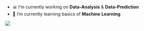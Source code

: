 <!--
### Hi there 👋
**Dhrumil-Zion/Dhrumil-Zion** is a ✨ _special_ ✨ repository because its `README.md` (this file) appears on your GitHub profile.
-->

- 📊 I’m currently working on **Data-Analysis** & **Data-Prediction**
- 🦹 I’m currently learning basics of **Machine** **Learning**
<img src="https://github-readme-stats.vercel.app/api?username=Dhrumil-Zion&&show_icons=true&title_color=ffffff&icon_color=FF2007&text_color=00FFFF&bg_color=000029">

<!--
- 👯 I’m looking to collaborate on ...
- 🤔 I’m looking for help with ...
- 💬 Ask me about ...
- 📫 How to reach me: ...
- 😄 Pronouns: ...
- ⚡ Fun fact: ... 

-->
<!--
<img src="https://github-readme-stats.vercel.app/api?username=Dhrumil-Zion&&show_icons=true&title_color=ffffff&icon_color=bb2acf&text_color=daf7dc&bg_color=151515">
<img src="https://github-readme-stats.vercel.app/api?username=Dhrumil-Zion&&show_icons=true&title_color=ffffff&icon_color=FF2007&text_color=daf7dc&bg_color=000033">
<img src="https://github-readme-stats.vercel.app/api?username=Dhrumil-Zion&&show_icons=true&title_color=ffffff&icon_color=FF2007&text_color=00FFFF&bg_color=000015">
<img src="https://github-readme-stats.vercel.app/api?username=Dhrumil-Zion&&show_icons=true&title_color=ffffff&icon_color=FF2007&text_color=00FFFF&bg_color=000033">

-->
